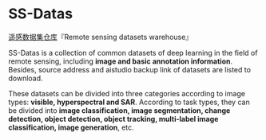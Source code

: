 # SS-Datas

[遥感数据集仓库](README_CN.md)『Remote sensing datasets warehouse』

SS-Datas is a collection of common datasets of deep learning in the field of remote sensing, including **image and basic annotation information**. Besides, source address and aistudio backup link of datasets are listed to download.

These datasets can be divided into three categories according to image types: **visible, hyperspectral and SAR**. According to task types, they can be divided into **image classification, image segmentation, change detection, object detection, object tracking, multi-label image classification, image generation**, etc.
